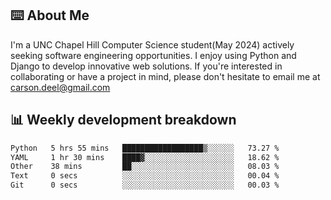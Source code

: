 ## ⌨️ About Me
I'm a UNC Chapel Hill Computer Science student(May 2024) actively seeking software engineering opportunities. I enjoy using Python and Django to develop innovative web solutions. If you're interested in collaborating or have a project in mind, please don't hesitate to email me at carson.deel@gmail.com

## 📊 Weekly development breakdown

<!--START_SECTION:waka-->

```txt
Python   5 hrs 55 mins   ██████████████████▒░░░░░░   73.27 %
YAML     1 hr 30 mins    ████▓░░░░░░░░░░░░░░░░░░░░   18.62 %
Other    38 mins         ██░░░░░░░░░░░░░░░░░░░░░░░   08.03 %
Text     0 secs          ░░░░░░░░░░░░░░░░░░░░░░░░░   00.04 %
Git      0 secs          ░░░░░░░░░░░░░░░░░░░░░░░░░   00.03 %
```

<!--END_SECTION:waka-->
